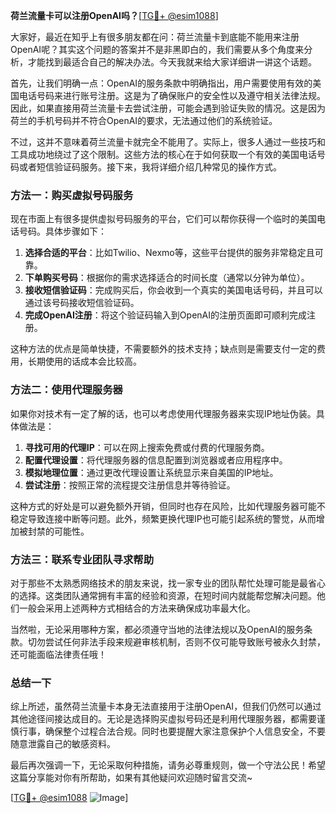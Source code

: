 **荷兰流量卡可以注册OpenAI吗？**[[TG💪+ @esim1088](https://t.me/s/esim1088)]

大家好，最近在知乎上有很多朋友都在问：荷兰流量卡到底能不能用来注册OpenAI呢？其实这个问题的答案并不是非黑即白的，我们需要从多个角度来分析，才能找到最适合自己的解决办法。今天我就来给大家详细讲一讲这个话题。

首先，让我们明确一点：OpenAI的服务条款中明确指出，用户需要使用有效的美国电话号码来进行账号注册。这是为了确保账户的安全性以及遵守相关法律法规。因此，如果直接用荷兰流量卡去尝试注册，可能会遇到验证失败的情况。这是因为荷兰的手机号码并不符合OpenAI的要求，无法通过他们的系统验证。

不过，这并不意味着荷兰流量卡就完全不能用了。实际上，很多人通过一些技巧和工具成功地绕过了这个限制。这些方法的核心在于如何获取一个有效的美国电话号码或者短信验证码服务。接下来，我将详细介绍几种常见的操作方式。

### 方法一：购买虚拟号码服务

现在市面上有很多提供虚拟号码服务的平台，它们可以帮你获得一个临时的美国电话号码。具体步骤如下：

1. **选择合适的平台**：比如Twilio、Nexmo等，这些平台提供的服务非常稳定且可靠。
2. **下单购买号码**：根据你的需求选择适合的时间长度（通常以分钟为单位）。
3. **接收短信验证码**：完成购买后，你会收到一个真实的美国电话号码，并且可以通过该号码接收短信验证码。
4. **完成OpenAI注册**：将这个验证码输入到OpenAI的注册页面即可顺利完成注册。

这种方法的优点是简单快捷，不需要额外的技术支持；缺点则是需要支付一定的费用，长期使用的话成本会比较高。

### 方法二：使用代理服务器

如果你对技术有一定了解的话，也可以考虑使用代理服务器来实现IP地址伪装。具体做法是：

1. **寻找可用的代理IP**：可以在网上搜索免费或付费的代理服务商。
2. **配置代理设置**：将代理服务器的信息配置到浏览器或者应用程序中。
3. **模拟地理位置**：通过更改代理设置让系统显示来自美国的IP地址。
4. **尝试注册**：按照正常的流程提交注册信息并等待验证。

这种方式的好处是可以避免额外开销，但同时也存在风险，比如代理服务器可能不稳定导致连接中断等问题。此外，频繁更换代理IP也可能引起系统的警觉，从而增加被封禁的可能性。

### 方法三：联系专业团队寻求帮助

对于那些不太熟悉网络技术的朋友来说，找一家专业的团队帮忙处理可能是最省心的选择。这类团队通常拥有丰富的经验和资源，在短时间内就能帮您解决问题。他们一般会采用上述两种方式相结合的方法来确保成功率最大化。

当然啦，无论采用哪种方案，都必须遵守当地的法律法规以及OpenAI的服务条款。切勿尝试任何非法手段来规避审核机制，否则不仅可能导致账号被永久封禁，还可能面临法律责任哦！

### 总结一下

综上所述，虽然荷兰流量卡本身无法直接用于注册OpenAI，但我们仍然可以通过其他途径间接达成目的。无论是选择购买虚拟号码还是利用代理服务器，都需要谨慎行事，确保整个过程合法合规。同时也要提醒大家注意保护个人信息安全，不要随意泄露自己的敏感资料。

最后再次强调一下，无论采取何种措施，请务必尊重规则，做一个守法公民！希望这篇分享能对你有所帮助，如果有其他疑问欢迎随时留言交流~ 

[[TG💪+ @esim1088](https://t.me/s/esim1088) ![Image](https://i.postimg.cc/4NQfJmqS/Snipaste-2025-05-13-00-14-12.png)]